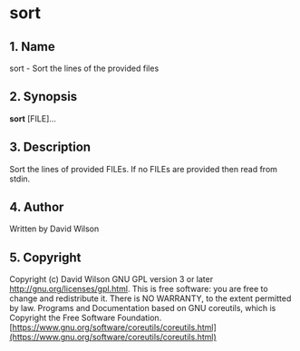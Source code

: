 # sort

## 1. Name

sort - Sort the lines of the provided files

## 2. Synopsis

**sort** \[FILE\]...

## 3. Description

Sort the lines of provided FILEs. If no FILEs are provided then read
from stdin.

## 4. Author

Written by David Wilson

## 5. Copyright

Copyright \(c\) David Wilson   GNU GPL version 3 or later
<http://gnu.org/licenses/gpl.html>. This is free software: you are free
to change and redistribute it.  There is NO WARRANTY, to the extent
permitted by law.   Programs and Documentation based on GNU coreutils,
which is Copyright the Free Software Foundation.
[https://www.gnu.org/software/coreutils/coreutils.html](https://www.gnu.org/software/coreutils/coreutils.html)
